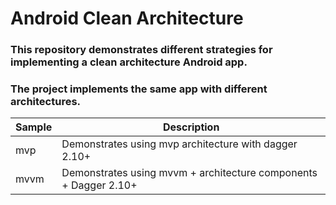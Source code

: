 # Android Clean Architecture
### This repository demonstrates different strategies for implementing a clean architecture Android app.
### The project implements the same app with different architectures.

| Sample | Description |
| ------------- | ------------- |
| mvp | Demonstrates using mvp architecture with dagger 2.10+ |
| mvvm | Demonstrates using mvvm + architecture components + Dagger 2.10+ |


